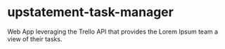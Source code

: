 # upstatement-task-manager
Web App leveraging the Trello API that provides the Lorem Ipsum team a view of their tasks.
